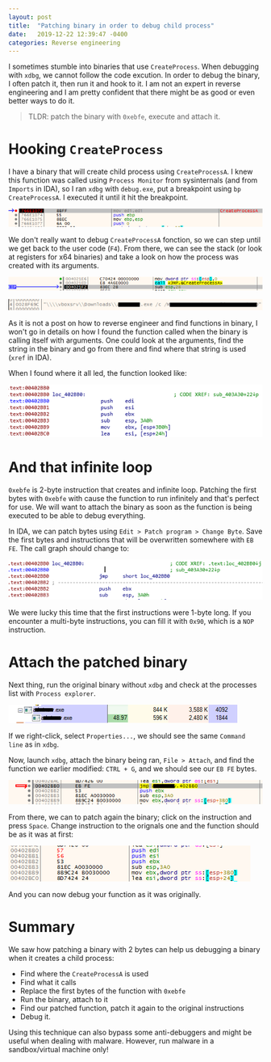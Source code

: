 ```yaml
---
layout: post
title:  "Patching binary in order to debug child process"
date:   2019-12-22 12:39:47 -0400
categories: Reverse engineering
---
```

I sometimes stumble into binaries that use `CreateProcess`. When debugging with `xdbg`, we cannot follow the code excution. In order to debug the binary, I often patch it, then run it and hook to it. I am not an expert in reverse engineering and I am pretty confident that there might be as good or even better ways to do it.

> TLDR: patch the binary with `0xebfe`, execute and attach it.

# Hooking `CreateProcess`
I have a binary that will create child process using `CreateProcessA`. I knew this function was called using `Process Monitor` from sysinternals (and from `Imports` in IDA), so I ran `xdbg` with `debug.exe`, put a breakpoint using `bp CreateProcessA`. I executed it until it hit the breakpoint.

![Breakpoint on CreateProcessA](/assets/bp_createprocess.png)

We don't really want to debug `CreateProcessA` fonction, so we can step until we get back to the user code (`F4`). From there, we can see the stack (or look at registers for x64 binaries) and take a look on how the process was created with its arguments.

![After CreateProcessA](/assets/return_createprocess.png) 

![Stack before CreateProcessA](/assets/stack_createprocess.png)

As it is not a post on how to reverse engineer and find functions in binary, I won't go in details on how I found the function called when the binary is calling itself with arguments. One could look at the arguments, find the string in the binary and go from there and find where that string is used (`xref` in IDA).

When I found where it all led, the function looked like:

![Function called when CreateProcessA is used](/assets/createprocess_function.png)

# And that infinite loop
`0xebfe` is 2-byte instruction that creates and infinite loop. Patching the first bytes with `0xebfe` with cause the function to run infinitely and that's perfect for use. We will want to attach the binary as soon as the function is being executed to be able to debug everything.

In IDA, we can patch bytes using `Edit > Patch program > Change Byte`. Save the first bytes and instructions that will be overwritten somewhere with `EB FE`. The call graph should change to:

![Breakpoint on CreateProcessA](/assets/function_ebfe.png)

We were lucky this time that the first instructions were 1-byte long. If you encounter a multi-byte instructions, you can fill it with `0x90`, which is a `NOP` instruction.

# Attach the patched binary
Next thing, run the original binary without `xdbg` and check at the processes list with `Process explorer`.

![Breakpoint on CreateProcessA](/assets/ebfe_binary.png)

If we right-click, select `Properties...`, we should see the same `Command line` as in `xdbg`.

Now, launch `xdbg`, attach the binary being ran, `File > Attach`, and find the function we earlier modified: `CTRL + G`, and we should see our `EB FE` bytes.

![Breakpoint on CreateProcessA](/assets/ebfe_xdbg.png)

From there, we can to patch again the binary; click on the instruction and press `Space`. Change instruction to the orignals one and the function should be as it was at first:

![Breakpoint on CreateProcessA](/assets/original_function_xdbg.png) 

And you can now debug your function as it was originally.

# Summary

We saw how patching a binary with 2 bytes can help us debugging a binary when it creates a child process:
- Find where the `CreateProcessA` is used
- Find what it calls
- Replace the first bytes of the function with `0xebfe`
- Run the binary, attach to it
- Find our patched function, patch it again to the original instructions
- Debug it.

Using this technique can also bypass some anti-debuggers and might be useful when dealing with malware. However, run malware in a sandbox/virtual machine only!
